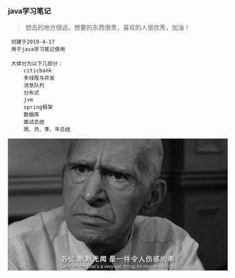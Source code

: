 ### java学习笔记 

> 想去的地方很远，想要的东西很贵，喜欢的人很优秀，加油！

     创建于2019-4-17
     用于java学习笔记使用
     
     大体分为以下几部分：
         citicbank
         多线程与并发
         消息队列
         分布式
         jvm
         spring框架
         数据库
         面试总结
         周、月、季、年总结



![ad](3.jpeg)

         
 

    


 
